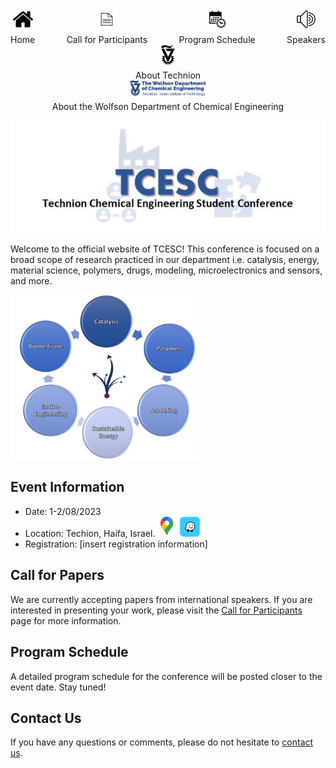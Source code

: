 <div style="display: flex; justify-content: space-between;">
  <div>
    <div style="display: flex; flex-direction: column; align-items: center;">
      <a href="https://TCESC.github.io/tcesc/" title="Home"><img src="./photos/logo/home.png" alt="Home" width="32" height="32"></a>
      <div style="text-align: center; margin-top: 5px;">Home</div>
    </div>
  </div>
  <div>
    <div style="display: flex; flex-direction: column; align-items: center;">
      <a href="https://TCESC.github.io/tcesc/call-for-Participants.html" title="Call for Participants"><img src="./photos/logo/paper.png" alt="Call for Participants" width="32" height="32"></a>
      <div style="text-align: center; margin-top: 5px;">Call for Participants</div>
    </div>
  </div>
  <div>
    <div style="display: flex; flex-direction: column; align-items: center;">
      <a href="https://TCESC.github.io/tcesc/program-schedule.html" title="Program Schedule"><img src="./photos/logo/schedule.png" alt="Program Schedule" width="32" height="32"></a>
      <div style="text-align: center; margin-top: 5px;">Program Schedule</div>
    </div>
  </div>
  <div>
    <div style="display: flex; flex-direction: column; align-items: center;">
      <a href="https://TCESC.github.io/tcesc/speakers.html" title="Speakers"><img src="./photos/logo/speakers.png" alt="Speakers" width="32" height="32"></a>
      <div style="text-align: center; margin-top: 5px;">Speakers</div>
    </div>
  </div>
</div>

<div style="display: flex; flex-direction: column; align-items: center;">
<a href="https://www.technion.ac.il/en/home-2/" title="About Technion"><img src="./photos/logo/Technion_Logo.png" alt="About Technion" width="22" height="32"></a>
      <div style="text-align: center; margin-top: 5px;">About Technion</div>
    </div>
  </div>
 </div>
  
<div style="display: flex; flex-direction: column; align-items: center;">
<a href="https://chemeng.technion.ac.il/" title="About the Wolfson Department"><img src="./photos/logo/logo1-45.png" alt="About the Wolfson Department" width="122" height="25"></a>
     <div style="text-align: center; margin-top: 5px;">About the Wolfson Department of Chemical Engineering</div>
   </div>

  

![logo](./photos/logo/logo.jpg)

Welcome to the official website of TCESC! This conference is focused on a broad scope of research practiced in our department i.e. catalysis, energy, material science, polymers, drugs, modeling, microelectronics and sensors, and more.

 <img src="./photos/speakers/Picture3.jpg" alt="Subjects"  width="60%" height="60%" class="center">

## Event Information

- Date: 1-2/08/2023
- Location: Techion, Haifa, Israel. [<img src="./photos/logo/Google_Maps_Logo_2020.svg.png" alt="Google Maps" width="32" height="32">](https://www.google.com/maps/place/Technion+-+Israel+Institute+of+Technology/@32.7767828,35.0209384,17z/data=!3m1!4b1!4m6!3m5!1s0x151dba9218aaf153:0x9aedc46b3e79c09c!8m2!3d32.7767783!4d35.0231271!16zL20vMDE1ZzNu) [<img src="./photos/logo/icon-waze.png" alt="Waze" width="32" height="32">](https://ul.waze.com/ul?preview_venue_id=22937928.229510349.458621&navigate=yes&utm_campaign=default&utm_source=waze_website&utm_medium=lm_share_location)
- Registration: [insert registration information]

## Call for Papers

We are currently accepting papers from international speakers. If you are interested in presenting your work, please visit the [Call for Participants](./call-for-Participants.md) page for more information.

## Program Schedule

A detailed program schedule for the conference will be posted closer to the event date. Stay tuned!

## Contact Us

If you have any questions or comments, please do not hesitate to [contact us](mailto:tcesc@campus.technion.ac.il).
